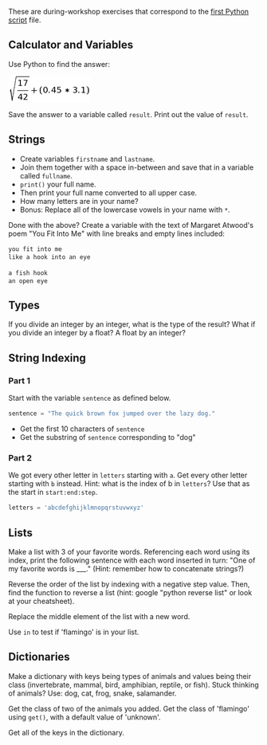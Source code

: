 These are during-workshop exercises that correspond to the [first Python script](python-script1.md) file.


## Calculator and Variables

Use Python to find the answer:

![square root of 17/42 + 0.45 times 3.1](images/equation.png)

Save the answer to a variable called `result`.  Print out the value of `result`.



## Strings

* Create variables `firstname` and `lastname`.  
* Join them together with a space in-between and save that in a variable called `fullname`.  
* `print()` your full name.  
* Then print your full name converted to all upper case.  
* How many letters are in your name?  
* Bonus: Replace all of the lowercase vowels in your name with `*`.


Done with the above?  Create a variable with the text of Margaret Atwood's poem "You Fit Into Me" with line breaks and empty lines included:

```
you fit into me
like a hook into an eye

a fish hook
an open eye
```


## Types

If you divide an integer by an integer, what is the type of the result?  What if you divide an integer by a float?  A float by an integer?


## String Indexing

### Part 1

Start with the variable `sentence` as defined below.

```python
sentence = "The quick brown fox jumped over the lazy dog."
```

* Get the first 10 characters of `sentence`
* Get the substring of `sentence` corresponding to "dog"


### Part 2

We got every other letter in `letters` starting with `a`.  Get every other letter starting with `b` instead.  Hint: what is the index of b in `letters`?  Use that as the start in `start:end:step`.

```python
letters = 'abcdefghijklmnopqrstuvwxyz'
```


## Lists

Make a list with 3 of your favorite words.  Referencing each word using its index, print the following sentence with each word inserted in turn: "One of my favorite words is \_\_\_."  (Hint: remember how to concatenate strings?)

Reverse the order of the list by indexing with a negative step value.  Then, find the function to reverse a list (hint: google "python reverse list" or look at your cheatsheet).

Replace the middle element of the list with a new word.

Use `in` to test if 'flamingo' is in your list.


## Dictionaries

Make a dictionary with keys being types of animals and values being their class (invertebrate, mammal, bird, amphibian, reptile, or fish).  Stuck thinking of animals?  Use: dog, cat, frog, snake, salamander.

Get the class of two of the animals you added.  Get the class of 'flamingo' using `get()`, with a default value of 'unknown'.

Get all of the keys in the dictionary.




